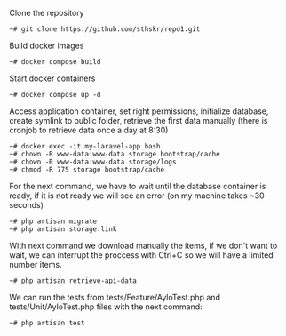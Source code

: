 Clone the repository

    ~# git clone https://github.com/sthskr/repo1.git

Build docker images

    ~# docker compose build

Start docker containers

    ~# docker compose up -d

Access application container, set right permissions, initialize database, create symlink to public folder, retrieve the first data manually (there is cronjob to retrieve data once a day at 8:30)

    ~# docker exec -it my-laravel-app bash
    ~# chown -R www-data:www-data storage bootstrap/cache
    ~# chown -R www-data:www-data storage/logs
    ~# chmod -R 775 storage bootstrap/cache

For the next command, we have to wait until the database container is ready, if it is not ready we will see an error (on my machine takes ~30 seconds)

    ~# php artisan migrate
    ~# php artisan storage:link

With next command we download manually the items, if we don't want to wait, we can interrupt the proccess with Ctrl+C so we will have a limited number items.

    ~# php artisan retrieve-api-data

We can run the tests from tests/Feature/AyloTest.php and tests/Unit/AyloTest.php files with the next command:

    ~# php artisan test
